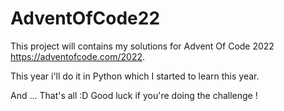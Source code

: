 # AdventOfCode22

This project will contains my solutions for Advent Of Code 2022 https://adventofcode.com/2022.

This year i'll do it in Python which I started to learn this year.

And ... That's all :D Good luck if you're doing the challenge !
